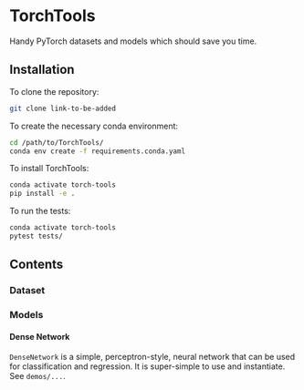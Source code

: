 # TorchTools
Handy PyTorch  datasets and models which should save you time.


## Installation
To clone the repository:
```bash
git clone link-to-be-added
```

To create the necessary conda environment:
```bash
cd /path/to/TorchTools/
conda env create -f requirements.conda.yaml
```

To install TorchTools:
```bash
conda activate torch-tools
pip install -e .
```

To run the tests:
```bash
conda activate torch-tools
pytest tests/
```

## Contents


### Dataset


### Models

#### Dense Network
`DenseNetwork` is a simple, perceptron-style, neural network that can be used
for classification and regression. It is super-simple to use and instantiate.
See `demos/...`.
